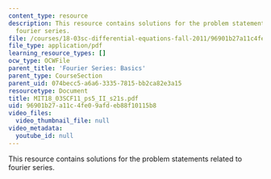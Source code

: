 ```yaml
---
content_type: resource
description: This resource contains solutions for the problem statements related to
  fourier series.
file: /courses/18-03sc-differential-equations-fall-2011/96901b27a11c4fe09afdeb88f10115b8_MIT18_03SCF11_ps5_II_s21s.pdf
file_type: application/pdf
learning_resource_types: []
ocw_type: OCWFile
parent_title: 'Fourier Series: Basics'
parent_type: CourseSection
parent_uid: 074becc5-a6a6-3335-7815-bb2ca82e3a15
resourcetype: Document
title: MIT18_03SCF11_ps5_II_s21s.pdf
uid: 96901b27-a11c-4fe0-9afd-eb88f10115b8
video_files:
  video_thumbnail_file: null
video_metadata:
  youtube_id: null
---
```

This resource contains solutions for the problem statements related to fourier series.